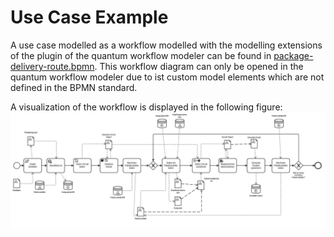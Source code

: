 # Use Case Example
A use case modelled as a workflow modelled with the modelling extensions of the plugin of the quantum workflow modeler 
can be found in [package-delivery-route.bpmn](./package-delivery-route.bpmn). This workflow diagram can only be opened 
in the quantum workflow modeler due to ist custom model elements which are not defined in the BPMN standard.

A visualization of the workflow is displayed in the following figure: 
![Package Delivery Route Use Case](./package-route-picture.jpg)
